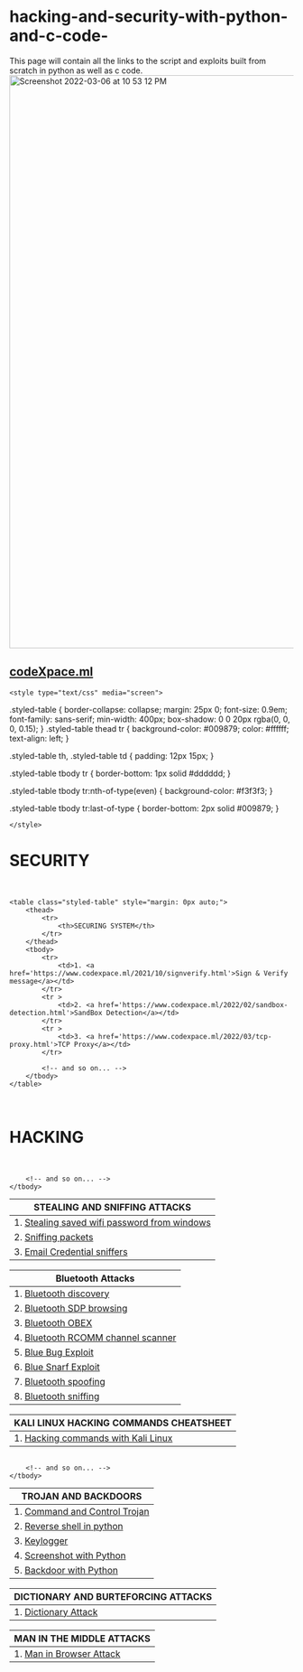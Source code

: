 # hacking-and-security-with-python-and-c-code-
This page will contain all the links to the script and exploits built from scratch in python as well as c code.
<img width="1015" alt="Screenshot 2022-03-06 at 10 53 12 PM" src="https://user-images.githubusercontent.com/52217313/171239356-57bce9eb-b1ea-44cf-a1bb-43424cf4277f.png">
## <a href="https://www.codexpace.ml">codeXpace.ml</a>

<!DOCTYPE html>
<html>
<head>
<meta name="viewport" content="width=device-width, initial-scale=1">

    <style type="text/css" media="screen">

.styled-table {
    border-collapse: collapse;
    margin: 25px 0;
    font-size: 0.9em;
    font-family: sans-serif;
    min-width: 400px;
    box-shadow: 0 0 20px rgba(0, 0, 0, 0.15);
}
.styled-table thead tr {
    background-color: #009879;
    color: #ffffff;
    text-align: left;
}

.styled-table th,
.styled-table td {
    padding: 12px 15px;
}

.styled-table tbody tr {
    border-bottom: 1px solid #dddddd;
}

.styled-table tbody tr:nth-of-type(even) {
    background-color: #f3f3f3;
}

.styled-table tbody tr:last-of-type {
    border-bottom: 2px solid #009879;
}


        
    </style>
</head>


<body>
    <h1>SECURITY</h1></br>
<!--################################## SECURITY SECTION ################################## -->

    <table class="styled-table" style="margin: 0px auto;">
        <thead>
            <tr>
                <th>SECURING SYSTEM</th>
            </tr>
        </thead>
        <tbody>
            <tr>
                <td>1. <a href='https://www.codexpace.ml/2021/10/signverify.html'>Sign & Verify message</a></td>
            </tr>
            <tr >
                <td>2. <a href='https://www.codexpace.ml/2022/02/sandbox-detection.html'>SandBox Detection</a></td>
            </tr>
            <tr >
                <td>3. <a href='https://www.codexpace.ml/2022/03/tcp-proxy.html'>TCP Proxy</a></td>
            </tr>

            <!-- and so on... -->
        </tbody>
    </table>

</br>
    <h1>HACKING</h1></br>
<!--################################## STEALING AND SNIFFING SECTION ################################## -->

<table class="styled-table" style="margin: 0px auto;">
    <thead>
        <tr>
            <th>STEALING AND SNIFFING ATTACKS</th>
        </tr>
    </thead>
    <tbody>
        <tr>
            <td>1. <a href="https://www.codexpace.ml/2022/06/stealing-wifi-passwords-with-python.html">Stealing saved wifi password from windows</a></td>
        </tr>
        <tr >
            <td>2. <a href="https://www.codexpace.ml/2022/04/sniffer-with-no-filter.html">Sniffing packets</a></td>
        </tr>
        <tr >
            <td>3. <a href="https://www.codexpace.ml/2022/04/sniffer-for-email-credentials.html">Email Credential sniffers </a></td>
        </tr>

        <!-- and so on... -->
    </tbody>
</table>


</br>

<!--################################## BLUETOOTH SECTION ################################## -->
<table class="styled-table" style="margin: 0px auto;">
    <thead>
        <tr>
            <th>Bluetooth Attacks</th>
        </tr>
    </thead>
    <tbody>
        <tr>
            <td>1. <a href="https://www.codexpace.ml/2022/07/bluetooth-scanner-with-python.html">Bluetooth discovery</a></td>
        </tr>
        <tr >
            <td>2. <a href="https://www.codexpace.ml/2022/07/sdpservice-discovery-protocol-browser.html">Bluetooth SDP browsing</a></td>
        </tr>
        <tr >
            <td>3. <a href="https://www.codexpace.ml/2022/07/obex-object-exchange.html">Bluetooth OBEX</a></td>
        </tr>
        <tr >
            <td>4. <a href="https://www.codexpace.ml/2022/07/rcomm-channel-scanner.html">Bluetooth RCOMM channel scanner</a></td>
        </tr>
        <tr >
            <td>5. <a href="https://www.codexpace.ml/2022/07/blue-bug-exploit.html">Blue Bug Exploit</a></td>
        </tr>
        <tr >
            <td>6. <a href="https://www.codexpace.ml/2022/07/blue-snarf-exploit.html">Blue Snarf Exploit</a></td>
        </tr>
        <tr >
            <td>7. <a href="https://www.codexpace.ml/2022/07/bluetooth-spoofing.html">Bluetooth spoofing</a></td>
        </tr>
      	<tr >
            <td>8. <a href="https://www.codexpace.ml/2022/07/bluetooth-sniffing.html">Bluetooth sniffing</a></td>
        </tr>
        <!-- and so on... -->
    </tbody>
</table>

</br>


<!--################################## CHEATSHEET KALI LINUX SECTION ################################## -->

<table class="styled-table" style="margin: 0px auto;">
    <thead>
        <tr>
            <th>KALI LINUX HACKING COMMANDS CHEATSHEET</th>
        </tr>
    </thead>
    <tbody>
        <tr>
            <td>1. <a href="https://www.codexpace.ml/2022/02/hacking-with-kali-cheatsheet.html">Hacking commands with Kali Linux </a></td>
        </tr>
        <!-- and so on... -->
    </tbody>
</table>

</br>
<!--################################## BACKDOOR AND TROJANS SECTION ################################## -->

<table class="styled-table" style="margin: 0px auto;">
    <thead>
        <tr>
            <th>TROJAN AND BACKDOORS</th>
        </tr>
    </thead>
    <tbody>
        <tr>
            <td>1. <a href='https://www.codexpace.ml/2021/11/command-control-trojan-with-python.html'>Command and Control Trojan</a></td>
        </tr>
        <tr>
            <td>2. <a href="https://www.codexpace.ml/2022/06/revershell-with-python.html">Reverse shell in python</a></td>
        </tr>
        <tr>
            <td>3. <a href='https://www.codexpace.ml/2021/11/python-keylogger.html'>Keylogger</a></td>
        </tr>
        <tr>
            <td>4. <a href='https://www.codexpace.ml/2022/01/screenshot-with-python.html'>Screenshot with Python</a></td>
        </tr>
        <tr>
            <td>5. <a href='https://www.codexpace.ml/2022/06/revershell-with-python.html'>Backdoor with Python</a></td>
        </tr>

        <!-- and so on... -->
    </tbody>
</table>
</br>

<!--################################## DICTIONARY AND BRUTEFORCING SECTION ################################## -->

<table class="styled-table" style="margin: 0px auto;">
    <thead>
        <tr>
            <th>DICTIONARY AND BURTEFORCING ATTACKS</th>
        </tr>
    </thead>
    <tbody>
        <tr>
            <td>1. <a href="https://www.codexpace.ml/2022/03/dictionary-attacks.html">Dictionary Attack</a></td>
        </tr>
        <!-- and so on... -->
    </tbody>
</table>

</br>

<!--################################## MAN IN THE MIDDLE SECTION ################################## -->

<table class="styled-table" style="margin: 0px auto;">
    <thead>
        <tr>
            <th>MAN IN THE MIDDLE ATTACKS</th>
        </tr>
    </thead>
    <tbody>
        <tr>
            <td>1. <a href="https://www.codexpace.ml/2022/03/man-in-browser.html">Man in Browser Attack</a></td>
        </tr>
        <!-- and so on... -->
    </tbody>
</table>
</br>
</body>


</html> 








